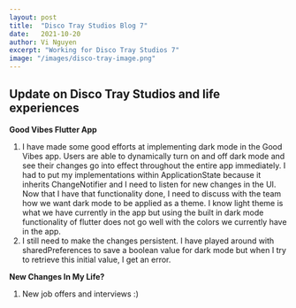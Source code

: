 ```yaml
---
layout: post
title:  "Disco Tray Studios Blog 7"
date:   2021-10-20
author: Vi Nguyen
excerpt: "Working for Disco Tray Studios 7"
image: "/images/disco-tray-image.png"
---
```

## Update on Disco Tray Studios and life experiences

**Good Vibes Flutter App**
  1. I have made some good efforts at implementing dark mode in the Good Vibes app. Users are able to dynamically turn on and off dark mode and see their changes go into effect throughout the entire app immediately. I had to put my implementations within ApplicationState because it inherits ChangeNotifier and I need to listen for new changes in the UI. Now that I have that functionality done, I need to discuss with the team how we want dark mode to be applied as a theme. I know light theme is what we have currently in the app but using the built in dark mode functionality of flutter does not go well with the colors we currently have in the app.
  2. I still need to make the changes persistent. I have played around with sharedPreferences to save a boolean value for dark mode but when I try to retrieve this initial value, I get an error.

**New Changes In My Life?**
  1. New job offers and interviews :)
